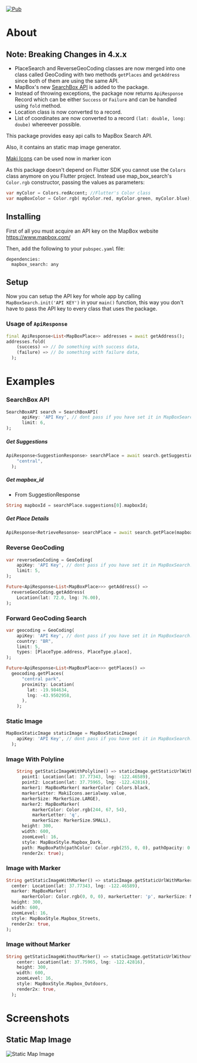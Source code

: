[![Pub](https://img.shields.io/pub/v/mapbox_search)](https://pub.dev/packages/mapbox_search) 
# About

## Note: Breaking Changes in 4.x.x

- PlaceSearch and ReverseGeoCoding classes are now merged into one class called GeoCoding with two methods `getPlaces` and `getAddress` since both of them are using the same API.
- MapBox's new [SearchBox API](https://docs.mapbox.com/api/search/search-box/) is added to the package.
- Instead of throwing exceptions, the package now returns `ApiResponse` Record which can be either `Success` or `Failure` and can be handled using `fold` method.
- Location class is now converted to a record.
- List of coordinates are now converted to a record `(lat: double, long: doube)` whereever possible.

This package provides easy api calls to MapBox Search API. 

Also, it contains an static map image generator.

[Maki Icons](https://labs.mapbox.com/maki-icons/) can be used now in marker icon

As this package doesn't depend on Flutter SDK you cannot use the `Colors` class anymore on you Flutter project.
Instead use map_box_search's `Color.rgb` constructor, passing the values as parameters:

```dart
var myColor = Colors.redAccent; //Flutter's Color class
var mapBoxColor = Color.rgb( myColor.red, myColor.green, myColor.blue);
```

## Installing

First of all you must acquire an API key on the MapBox website https://www.mapbox.com/

Then, add the following to your `pubspec.yaml` file:

    dependencies:
      mapbox_search: any

## Setup
 Now you can setup the API key for whole app by calling `MapBoxSearch.init('API KEY')` in your `main()` function, this way you don't have to pass the API key to every class that uses the package.

### Usage of `ApiResponse`
```dart
final ApiResponse<List<MapBoxPlace>> addresses = await getAddress();
addresses.fold(
    (success) => // Do something with success data,
    (failure) => // Do something with failure data,
  );
```

# Examples

### SearchBox API
```dart
SearchBoxAPI search = SearchBoxAPI(
      apiKey: 'API Key', // dont pass if you have set it in MapBoxSearch.init('API KEY')
      limit: 6,
);
```
  ##### Get Suggestions
  ```dart
  ApiResponse<SuggestionResponse> searchPlace = await search.getSuggestions(
      "central",
    );
  ```

  ##### Get mapbox_id
  - From SuggestionResponse
  ```dart
  String mapboxId = searchPlace.suggestions[0].mapboxId;
  ```

  ##### Get Place Details
  ```dart
  ApiResponse<RetrieveResonse> searchPlace = await search.getPlace(mapboxId);
  ```



### Reverse GeoCoding
```dart
var reverseGeoCoding = GeoCoding(
    apiKey: 'API Key', // dont pass if you have set it in MapBoxSearch.init('API KEY')
    limit: 5,
);

Future<ApiResponse<List<MapBoxPlace>>> getAddress() =>
  reverseGeoCoding.getAddress(
    Location(lat: 72.0, lng: 76.00),
);
```



### Forward GeoCoding Search
```dart
var geocoding = GeoCoding(
    apiKey: 'API Key', // dont pass if you have set it in MapBoxSearch.init('API KEY')
    country: "BR",
    limit: 5,
    types: [PlaceType.address, PlaceType.place],
);

Future<ApiResponse<List<MapBoxPlace>>> getPlaces() =>
  geocoding.getPlaces(
      "central park",
      proximity: Location(
        lat: -19.984634,
        lng: -43.9502958,
      ),
    );
```

### Static Image
```dart
MapBoxStaticImage staticImage = MapBoxStaticImage(
    apiKey: 'API Key', // dont pass if you have set it in MapBoxSearch.init('API KEY')
  );
```

### Image With Polyline
```dart
    String getStaticImageWithPolyline() => staticImage.getStaticUrlWithPolyline(
      point1: Location(lat: 37.77343, lng: -122.46589),
      point2: Location(lat: 37.75965, lng: -122.42816),
      marker1: MapBoxMarker( markerColor: Colors.black, 
      markerLetter: MakiIcons.aerialway.value, 
      markerSize: MarkerSize.LARGE),
      marker2: MapBoxMarker(
          markerColor: Color.rgb(244, 67, 54),
          markerLetter: 'q',
          markerSize: MarkerSize.SMALL),
      height: 300,
      width: 600,
      zoomLevel: 16,
      style: MapBoxStyle.Mapbox_Dark,
      path: MapBoxPath(pathColor: Color.rgb(255, 0, 0), pathOpacity: 0.5,     pathWidth: 5),
      render2x: true);
``` 

### Image with Marker
```dart
String getStaticImageWithMarker() => staticImage.getStaticUrlWithMarker(
  center: Location(lat: 37.77343, lng: -122.46589),
  marker: MapBoxMarker(
      markerColor: Color.rgb(0, 0, 0), markerLetter: 'p', markerSize: MarkerSize.LARGE),
  height: 300,
  width: 600,
  zoomLevel: 16,
  style: MapBoxStyle.Mapbox_Streets,
  render2x: true,
);
```

### Image without Marker
```dart
String getStaticImageWithoutMarker() => staticImage.getStaticUrlWithoutMarker(
    center: Location(lat: 37.75965, lng: -122.42816),
    height: 300,
    width: 600,
    zoomLevel: 16,
    style: MapBoxStyle.Mapbox_Outdoors,
    render2x: true,
  );
```
# Screenshots

## Static Map Image

<img src="https://github.com/ketanchoyal/mapbox_search/raw/dev/Screenshots/staticImages.png" alt="Static Map Image"/>

